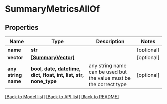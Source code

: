 # SummaryMetricsAllOf


## Properties
Name | Type | Description | Notes
------------ | ------------- | ------------- | -------------
**name** | **str** |  | [optional] 
**vector** | [**[SummaryVector]**](SummaryVector.md) |  | [optional] 
**any string name** | **bool, date, datetime, dict, float, int, list, str, none_type** | any string name can be used but the value must be the correct type | [optional]

[[Back to Model list]](../README.md#documentation-for-models) [[Back to API list]](../README.md#documentation-for-api-endpoints) [[Back to README]](../README.md)


